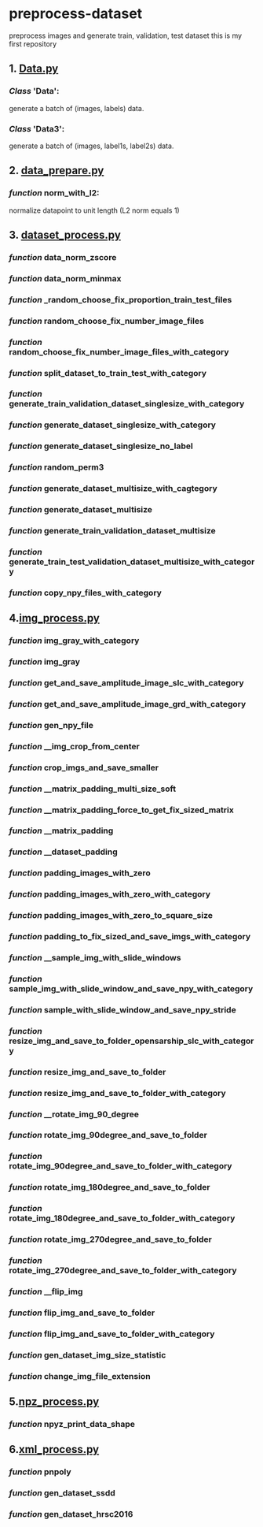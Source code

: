 # preprocess-dataset

preprocess images and generate train, validation, test dataset
this is my first repository

## 1. [Data.py](https://github.com/silenceagle/preprocess-dataset/blob/master/Data.py)
### *Class* 'Data': 
generate a batch of (images, labels) data.

### *Class* 'Data3': 
generate a batch of (images, label1s, label2s) data.

## 2. [data_prepare.py](https://github.com/silenceagle/preprocess-dataset/blob/master/data_prepare.py)
### *function* norm_with_l2:
normalize datapoint to unit length (L2 norm equals 1)

## 3. [dataset_process.py](https://github.com/silenceagle/preprocess-dataset/blob/master/dataset_process.py)
### *function* data_norm_zscore
### *function* data_norm_minmax

### *function* \_random_choose_fix_proportion_train_test_files
### *function* random_choose_fix_number_image_files
### *function* random_choose_fix_number_image_files_with_category

### *function* split_dataset_to_train_test_with_category

### *function* generate_train_validation_dataset_singlesize_with_category
### *function* generate_dataset_singlesize_with_category
### *function* generate_dataset_singlesize_no_label

### *function* random_perm3

### *function* generate_dataset_multisize_with_cagtegory
### *function* generate_dataset_multisize
### *function* generate_train_validation_dataset_multisize
### *function* generate_train_test_validation_dataset_multisize_with_category

### *function* copy_npy_files_with_category

## 4.[img_process.py](https://github.com/silenceagle/preprocess-dataset/blob/master/img_process.py)

### *function* img_gray_with_category
### *function* img_gray

### *function* get_and_save_amplitude_image_slc_with_category
### *function* get_and_save_amplitude_image_grd_with_category

### *function* gen_npy_file

### *function* \_\_img_crop_from_center
### *function* crop_imgs_and_save_smaller

### *function* \_\_matrix_padding_multi_size_soft
### *function* \_\_matrix_padding_force_to_get_fix_sized_matrix
### *function* \_\_matrix_padding
### *function* \_\_dataset_padding
### *function* padding_images_with_zero
### *function* padding_images_with_zero_with_category
### *function* padding_images_with_zero_to_square_size
### *function* padding_to_fix_sized_and_save_imgs_with_category

### *function* \_\_sample_img_with_slide_windows
### *function* sample_img_with_slide_window_and_save_npy_with_category
### *function* sample_with_slide_window_and_save_npy_stride

### *function* resize_img_and_save_to_folder_opensarship_slc_with_category
### *function* resize_img_and_save_to_folder
### *function* resize_img_and_save_to_folder_with_category

### *function* \_\_rotate_img_90_degree
### *function* rotate_img_90degree_and_save_to_folder
### *function* rotate_img_90degree_and_save_to_folder_with_category
### *function* rotate_img_180degree_and_save_to_folder
### *function* rotate_img_180degree_and_save_to_folder_with_category
### *function* rotate_img_270degree_and_save_to_folder
### *function* rotate_img_270degree_and_save_to_folder_with_category

### *function* \_\_flip_img
### *function* flip_img_and_save_to_folder
### *function* flip_img_and_save_to_folder_with_category
### *function* gen_dataset_img_size_statistic
### *function* change_img_file_extension

## 5.[npz_process.py](https://github.com/silenceagle/preprocess-dataset/blob/master/npz_process.py)
### *function* npyz_print_data_shape

## 6.[xml_process.py](https://github.com/silenceagle/preprocess-dataset/blob/master/xml_process.py)

### *function* pnpoly

### *function* gen_dataset_ssdd

### *function* gen_dataset_hrsc2016





